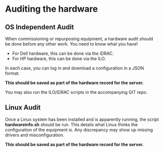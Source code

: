 # Auditing the hardware

## OS Independent Audit

When commissioning or repurposing equipment, a hardware audit should be done before any other work. You need to know what you have!

* For Dell hardware, this can be done via the iDRAC.
* For HP hardware, this can be done via the ILO.

In each case, you can log in and download a configuration in a JSON format.&#x20;

**This should be saved as part of the hardware record for the server.**

You may also run the ILO/iDRAC scripts in the accompanying GIT repo.

## Linux Audit

Once a Linux system has been installed and is apparently running, the script **hardwareinfo.sh** should be run. This details what Linux thinks the configuration of the equipment is. Any discrepancy may show up missing drivers and misconfiguration.

**This should be saved as part of the hardware record for the server.**
